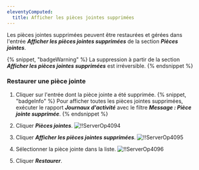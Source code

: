```yaml
---
eleventyComputed:
  title: Afficher les pièces jointes supprimées
---
```

Les pièces jointes supprimées peuvent être restaurées et gérées dans l'entrée ***Afficher les pièces jointes supprimées*** de la section ***Pièces jointes***.

{% snippet, "badgeWarning" %}
La suppression à partir de la section ***Afficher les pièces jointes supprimées*** est irréversible.
{% endsnippet %}

### Restaurer une pièce jointe

1. Cliquer sur l'entrée dont la pièce jointe a été supprimée.
{% snippet, "badgeInfo" %}
Pour afficher toutes les pièces jointes supprimées, exécuter le rapport ***Journaux d'activité*** avec le filtre ***Message : Pièce jointe supprimée***.
{% endsnippet %}

2. Cliquer ***Pièces jointes***.
![!!ServerOp4094](https://cdnweb.devolutions.net/docs/fr/server/ServerOp4094.png)
1. Cliquer ***Afficher les pièces jointes supprimées***.
![!!ServerOp4095](https://cdnweb.devolutions.net/docs/fr/server/ServerOp4095.png)
1. Sélectionner la pièce jointe dans la liste.
![!!ServerOp4096](https://cdnweb.devolutions.net/docs/fr/server/ServerOp4096.png)
1. Cliquer ***Restaurer***.

